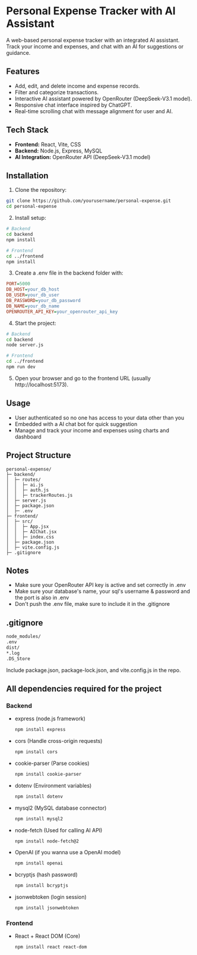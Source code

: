 # Personal Expense Tracker with AI Assistant

A web-based personal expense tracker with an integrated AI assistant. Track your income and expenses, and chat with an AI for suggestions or guidance.

## Features

- Add, edit, and delete income and expense records.
- Filter and categorize transactions.
- Interactive AI assistant powered by OpenRouter (DeepSeek-V3.1 model).
- Responsive chat interface inspired by ChatGPT.
- Real-time scrolling chat with message alignment for user and AI.

## Tech Stack

- **Frontend:** React, Vite, CSS  
- **Backend:** Node.js, Express, MySQL  
- **AI Integration:** OpenRouter API (DeepSeek-V3.1 model)  

## Installation

1. Clone the repository:

```bash
git clone https://github.com/yourusername/personal-expense.git
cd personal-expense
```
2. Install setup:

```bash
# Backend
cd backend
npm install

# Frontend
cd ../frontend
npm install
```
3. Create a .env file in the backend folder with:
```ini
PORT=5000
DB_HOST=your_db_host
DB_USER=your_db_user
DB_PASSWORD=your_db_password
DB_NAME=your_db_name
OPENROUTER_API_KEY=your_openrouter_api_key
```
4. Start the project:
```bash
# Backend
cd backend
node server.js

# Frontend
cd ../frontend
npm run dev
```
5. Open your browser and go to the frontend URL (usually http://localhost:5173).

## Usage
- User authenticated so no one has access to your data other than you
- Embedded with a AI chat bot for quick suggestion
- Manage and track your income and expenses using charts and dashboard
## Project Structure
```pgsql
personal-expense/
├─ backend/
│  ├─ routes/
│  │  ├─ ai.js
│  │  ├─ auth.js
│  │  ├─ trackerRoutes.js
│  ├─ server.js
│  ├─ package.json
│  ├─ .env
├─ frontend/
│  ├─ src/
│  │  ├─ App.jsx
│  │  ├─ AIChat.jsx
│  │  ├─ index.css
│  ├─ package.json
│  ├─ vite.config.js
├─ .gitignore
```
## Notes
- Make sure your OpenRouter API key is active and set correctly in .env
- Make sure your database's name, your sql's username & password and the port is also in .env
-  Don't push the .env file, make sure to include it in the .gitignore
## .gitignore
```bash
node_modules/
.env
dist/
*.log
.DS_Store
```
Include package.json, package-lock.json, and vite.config.js in the repo.
## All dependencies required for the project
### Backend
- express (node.js framework)
  ```bash
  npm install express
  ```
- cors (Handle cross-origin requests)
  ```bash
  npm install cors
  ```
- cookie-parser (Parse cookies)
  ```bash
  npm install cookie-parser
  ```
- dotenv (Environment variables)
  ```bash
  npm install dotenv
  ```
- mysql2 (MySQL database connector)
  ```bash
  npm install mysql2
  ```
- node-fetch (Used for calling AI API)
  ```bash
  npm install node-fetch@2
  ```
- OpenAI (if you wanna use a OpenAI model)
  ```bash
  npm install openai
  ```
- bcryptjs (hash password)
  ```bash
  npm install bcryptjs
  ```
- jsonwebtoken (login session)
  ```bash
  npm install jsonwebtoken
  ```
### Frontend
- React + React DOM (Core)
  ```bash
  npm install react react-dom
  ```
